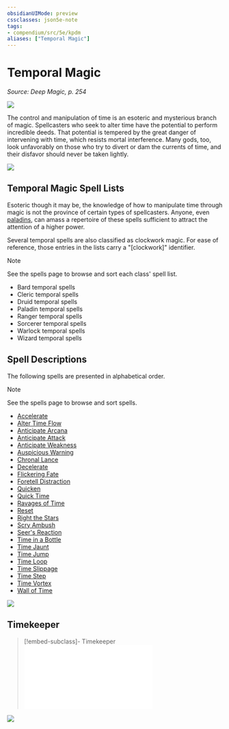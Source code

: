 ```yaml
---
obsidianUIMode: preview
cssclasses: json5e-note
tags:
- compendium/src/5e/kpdm
aliases: ["Temporal Magic"]
---
```

# Temporal Magic
*Source: Deep Magic, p. 254* 

![](https://raw.githubusercontent.com/TheGiddyLimit/homebrew/master/_img/KPDM/full/001-0874.webp#center)

The control and manipulation of time is an esoteric and mysterious branch of magic. Spellcasters who seek to alter time have the potential to perform incredible deeds. That potential is tempered by the great danger of intervening with time, which resists mortal interference. Many gods, too, look unfavorably on those who try to divert or dam the currents of time, and their disfavor should never be taken lightly.

![](https://raw.githubusercontent.com/TheGiddyLimit/homebrew/master/_img/KPDM/0090.webp#center)

## Temporal Magic Spell Lists

Esoteric though it may be, the knowledge of how to manipulate time through magic is not the province of certain types of spellcasters. Anyone, even [paladins](compendium/classes/paladin.md), can amass a repertoire of these spells sufficient to attract the attention of a higher power.

Several temporal spells are also classified as clockwork magic. For ease of reference, those entries in the lists carry a "[clockwork]" identifier.

> [!note]
> See the spells page to browse and sort each class' spell list.

- Bard temporal spells  
- Cleric temporal spells  
- Druid temporal spells  
- Paladin temporal spells  
- Ranger temporal spells  
- Sorcerer temporal spells  
- Warlock temporal spells  
- Wizard temporal spells  

## Spell Descriptions

The following spells are presented in alphabetical order.

> [!note]
> See the spells page to browse and sort spells.

- [Accelerate](compendium/spells/accelerate-kpdm.md)  
- [Alter Time Flow](compendium/spells/alter-time-flow-kpdm.md)  
- [Anticipate Arcana](compendium/spells/anticipate-arcana-kpdm.md)  
- [Anticipate Attack](compendium/spells/anticipate-attack-kpdm.md)  
- [Anticipate Weakness](compendium/spells/anticipate-weakness-kpdm.md)  
- [Auspicious Warning](compendium/spells/auspicious-warning-kpdm.md)  
- [Chronal Lance](compendium/spells/chronal-lance-kpdm.md)  
- [Decelerate](compendium/spells/decelerate-kpdm.md)  
- [Flickering Fate](compendium/spells/flickering-fate-kpdm.md)  
- [Foretell Distraction](compendium/spells/foretell-distraction-kpdm.md)  
- [Quicken](compendium/spells/quicken-kpdm.md)  
- [Quick Time](compendium/spells/quick-time-kpdm.md)  
- [Ravages of Time](compendium/spells/ravages-of-time-kpdm.md)  
- [Reset](compendium/spells/reset-kpdm.md)  
- [Right the Stars](compendium/spells/right-the-stars-kpdm.md)  
- [Scry Ambush](compendium/spells/scry-ambush-kpdm.md)  
- [Seer's Reaction](compendium/spells/seers-reaction-kpdm.md)  
- [Time in a Bottle](compendium/spells/time-in-a-bottle-kpdm.md)  
- [Time Jaunt](compendium/spells/time-jaunt-kpdm.md)  
- [Time Jump](compendium/spells/time-jump-kpdm.md)  
- [Time Loop](compendium/spells/time-loop-kpdm.md)  
- [Time Slippage](compendium/spells/time-slippage-kpdm.md)  
- [Time Step](compendium/spells/time-step-kpdm.md)  
- [Time Vortex](compendium/spells/time-vortex-kpdm.md)  
- [Wall of Time](compendium/spells/wall-of-time-kpdm.md)  

![](https://raw.githubusercontent.com/TheGiddyLimit/homebrew/master/_img/KPDM/full/001-0897.webp#center)

## Timekeeper

> [!embed-subclass]- Timekeeper
> ![Timekeeper](compendium/classes/wizard-timekeeper-kpdm.md)

![](https://raw.githubusercontent.com/TheGiddyLimit/homebrew/master/_img/KPDM/0091.webp#center)